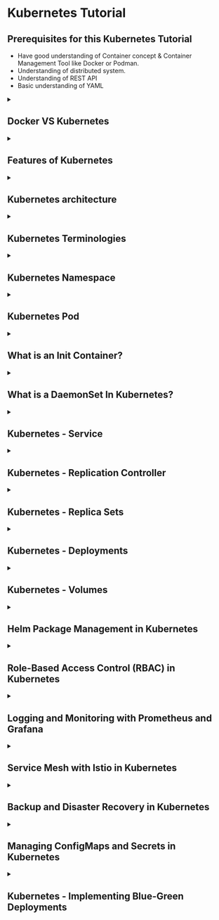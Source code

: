 # Kubernetes Tutorial

## Prerequisites for this Kubernetes Tutorial

- Have good understanding of Container concept & Container Management Tool like Docker or Podman.
- Understanding of distributed system.
- Understanding of REST API
- Basic understanding of YAML

<details>
<summary> 
 
 ## Docker VS Kubernetes
 </summary><br>

 - Docker is containerization platform, whereas Kubernetes is container orchestration platform.
 - Containers are **Ephermal(Short lived)** in nature. If the container 1 takes all the resources of the host VM, nth container may not get the sufficient memory and may die.

   ![docker-on-host-vm](https://github.com/srirymec/devops-sre-learning/blob/main/kubernetes/images/docker1.jpg)

| Topic              | Docker                                                                                     | Kubernetes                                                                                  |
|--------------------|--------------------------------------------------------------------------------------------|---------------------------------------------------------------------------------------------|
| **Function**        | Docker is a tool that packages applications into containers for consistent behavior.       | Kubernetes automates the deployment, scaling, and management of containerized applications.  |
| **Key Features**    | - **Containerization**: Packages apps into standardized units.                            | - **Container Orchestration**: Manages containers across multiple machines.                 |
|                    | - **Portability**: Containers run on any system with Docker support.                        | - **Scaling**: Dynamically adjusts resources based on demand.                               |
|                    | - **Resource Efficiency**: Containers share the host OS kernel.                            | - **Self-Healing**: Automatically restarts failed containers and redeploys them.             |
|                    | - **Development Focus**: Tools for building, testing, and deploying containers.            | - **Automation**: Automates operational tasks like deployment and scaling.                  |
| **When to Use**     | Ideal for developing, testing, and deploying individual applications or services.         | Best for complex, large-scale applications with many containers and high availability needs. |
| **Scope**           | Focuses on individual containers and their development.                                    | Focuses on orchestrating and managing clusters of containers.                               |
| **Complexity**      | Simpler to set up and use, focused on single-container applications.                       | More complex, requires knowledge of container orchestration and cluster management.        |
| **Use Cases**       | Used for developing and testing applications.                                              | Used for deploying and managing applications in production, especially at scale.            |


</details>

<details>
<summary> 
 
 ## Features of Kubernetes
 </summary><br>
 
According to the Kubernetes.io website, Features of Kubernetes are:
- **Automated rollouts and rollbacks:** Kubernetes progressively rolls out changes to your application or its 
configuration, while monitoring application health to ensure it doesn't kill all your instances at the same time. If 
something goes wrong, Kubernetes will rollback the change for you. Take advantage of a growing ecosystem of 
deployment solutions.
- **Service discovery and load balancing:** No need to modify your application to use an unfamiliar service discovery 
mechanism. Kubernetes gives Pods their own IP addresses and a single DNS name for a set of Pods and can loadbalance across them.
- **Storage orchestration:** Automatically mount the storage system of your choice, whether from local storage, a public 
cloud provider such as AWS or GCP, or a network storage system such as NFS, iSCSI, Ceph, Cinder.
- **Self-healing:** Restarts containers that fail, replaces and reschedules containers when nodes die, kills containers that 
don't respond to your user-defined health check, and doesn't advertise them to clients until they are ready to serve.
Secret and configuration management: Deploy and update secrets and application configuration without 
rebuilding your image and without exposing secrets in your stack configuration.
- **Automatic bin packing:** Automatically places containers based on their resource requirements and other 
constraints, while not sacrificing availability. Mix critical and best-effort workloads in order to drive up utilization and 
save even more resources.
- **Batch execution:** In addition to services, Kubernetes can manage your batch and CI workloads, replacing containers 
that fail, if desired.
- **Horizontal scaling:** Scale your application up and down with a simple command, with a UI, or automatically based 
on CPU usage.
- **IPv4/IPv6 dual-stack:** Allocation of IPv4 and IPv6 addresses to Pods and Services
- **Designed for extensibility:** Add features to your Kubernetes cluster without changing upstream source code.

</details>

<details>
<summary> 
 
 ## Kubernetes architecture
 </summary><br>

**K8 Cluster Components**

![k8-cluster-components](https://github.com/srirymec/devops-sre-learning/blob/main/kubernetes/images/K8s-cluster-components.jpg)

**K8 Architecture**

![k8-architecture](https://github.com/srirymec/devops-sre-learning/blob/main/kubernetes/images/K8s-Architecture.jpg)

A Kubernetes cluster consists of a **control plane** plus a set of worker machines, called **nodes**, that run containerized applications. Every cluster needs at least one worker node in order to run Pods.

The worker node(s) host the Pods that are the components of the application workload. The control plane manages the worker nodes and the Pods in the cluster. In production environments, the control plane usually runs across multiple computers and a cluster usually runs multiple nodes, providing fault-tolerance and high availability.

- ***Control plane components***

  - **kube-apiserver:**
    The API server is a component of the Kubernetes control plane that exposes the Kubernetes API.

  - **etcd:**
    Consistent and highly-available key value store used as Kubernetes' backing store for all cluster data.

  - **kube-scheduler:**
    Control plane component that watches for newly created Pods with no assigned node, and selects a node for them to run on.

  - **kube-controller-manager:**
    Control plane component that runs controller processes.
    
    There are many different types of controllers. Some examples of them are:

    - **Node controller:** Responsible for noticing and responding when nodes go down.
    - **Job controller:** Watches for Job objects that represent one-off tasks, then creates Pods to run those tasks to completion.
    - **EndpointSlice controller:** Populates EndpointSlice objects (to provide a link between Services and Pods).
    - **ServiceAccount controller:** Create default ServiceAccounts for new namespaces.

  - **cloud-controller-manager:**

    A Kubernetes control plane component that embeds cloud-specific control logic. The cloud controller manager lets you link your cluster into your cloud provider's API,      and separates out the components that interact with that cloud platform from components that only interact with your cluster.


- ***Node components***

  - **kubelet:**

    An agent that runs on each node in the cluster. It makes sure that containers are running in a Pod.

  - **kube-proxy (optional):**

     kube-proxy is a network proxy that runs on each node in your cluster, implementing part of the Kubernetes Service concept.

  - **Container runtime:**

     A fundamental component that empowers Kubernetes to run containers effectively. Kubernetes supports container runtimes such as containerd, CRI-O, and any other             implementation of the Kubernetes CRI (Container Runtime Interface).

</details>

<details>
<summary> 
 
 ## Kubernetes Terminologies
 </summary><br>

Kubernetes’ Terminology: Terminology which helps to understand each objects in Kubernetes cluster to 
deploy and manage containers.

- **Service:** The Service operator requests existing IP addresses and information from the endpoint operator and will 
manages network connectivity based on labels. A Service is used to communicate between pods, namespaces, and outside 
the cluster.
- **Endpoints:** An endpoint is a resource that gets IP addresses of one or more pods dynamically assigned to it, along with a 
port.
- **Labels:** To easily manage thousands of Pods across of many nodes could be difficult. To make management easier, we can 
use labels, arbitrary string which becomes part of the objects metadata. These can then be used when checking or changing 
the state of objects.
- **Taints:** Nodes can have taints to discourage or stop pods to be assigned or placed on that node. 
- **Toleration:** Tolerations allow the scheduler to schedule pods with matching taints. Tolerations allow scheduling but 
don't guarantee scheduling: the scheduler also evaluates other parameters as part of its function. Taints and tolerations 
work together to ensure that pods are not scheduled onto inappropriate nodes.
- **Affinity:** In Kubernetes, affinity is a set of rules that give hints to the scheduler about where to place pods.
- **Annotation:** A key-value pair that is used to attach arbitrary non-identifying metadata to objects.
- **cgroup (control group):** A group of Linux processes with optional resource isolation, accounting and limits.
cgroup is a Linux kernel feature that limits, accounts for, and isolates the resource usage (CPU, memory, disk I/O, network)
for a collection of processes.
- **Cluster:** A set of worker machines, called nodes, that run containerized applications. Every cluster has at least one worker 
node.
- **DaemonSet:** Ensures a copy of a Pod is running across a set of nodes in a cluster. Used to deploy system daemons such as 
log collectors and monitoring agents that typically must run on every Node.
- **Ephemeral Container:** A Container type that you can temporarily run inside a Pod. If you want to investigate a Pod 
that's running with problems, you can add an ephemeral container to that Pod and carry out diagnostics. Ephemeral 
containers have no resource or scheduling guarantees, and you should not use them to run any part of the workload itself.
- **Init Container:** One or more initialization containers that must run to completion before any app containers run. 
Initialization (init) containers are like regular app containers, with one difference: init containers must run to completion 
before any app containers can start. Init containers run in series: each init container must run to completion before the 
next init container begins.
- **Kubectl:** Command line tool for communicating with a Kubernetes cluster's control plane, using the Kubernetes API. You 
can use kubectl to create, inspect, update, and delete Kubernetes objects.
- **LimitRange:** Provides constraints to limit resource consumption per Containers or Pods in a namespace. LimitRange
limits the quantity of objects that can be created by type, as well as the amount of compute resources that may be 
requested/consumed by individual Containers or Pods in a namespace.
- **Logging:** Logs are the list of events that are logged by cluster or application. Application and systems logs can help you 
understand what is happening inside your cluster. The logs are particularly useful for debugging problems and monitoring 
cluster activity.
- **Namespace:** An abstraction used by Kubernetes to support isolation of groups of resources within a single cluster. 
Namespaces are used to organize objects in a cluster and provide a way to divide cluster resources. Names of resources 
need to be unique within a namespace, but not across namespaces. Namespace-based scoping is applicable only for 
namespaced objects (e.g., Deployments, Services, etc) and not for cluster-wide objects (e.g., StorageClass, Nodes, 
PersistentVolumes, etc).
- **Node:** A node is a worker machine in Kubernetes. A worker node may be a VM or physical machine, depending on the 
cluster. It has local daemons or services necessary to run Pods and is managed by the control plane. 
- **RBAC (Role-Based Access Control):** Manages authorization decisions, allowing admins to dynamically configure 
access policies through the Kubernetes API. RBAC utilizes roles, which contain permission rules, and role bindings, which 
grant the permissions defined in a role to a set of users.
 </details>

<details>
<summary> 
 
## Kubernetes Namespace
</summary><br>

Namespace provides an additional qualification to a resource name. This is helpful when multiple teams are using the same cluster and there is a potential of name collision. It can be as a virtual wall between multiple clusters.

Following are some of the important functionalities of a Namespace in Kubernetes −

- Namespaces help pod-to-pod communication using the same namespace.

- Namespaces are virtual clusters that can sit on top of the same physical cluster.

- They provide logical separation between the teams and their environments.

### Create a Namespace

`kubectl create f namespace.yml `

### Using Namespace in Service - Example

```
apiVersion: v1
kind: Service
metadata:
   name: elasticsearch
   namespace: elk
   labels:
      component: elasticsearch
spec:
   type: LoadBalancer
   selector:
      component: elasticsearch
   ports:
   - name: http
      port: 9200
      protocol: TCP
   - name: transport
      port: 9300
      protocol: TCP
```
</details>

<details>
<summary> 
 
## Kubernetes Pod
</summary><br>

- Pods are the **smallest deployable units** in Kubernetes.
- Pods are **ephemeral** in nature; they can be created, deleted, and updated.
- A pod can have **more than one container**; there is no limit to how many containers you can run inside a pod.
- Each pod gets a **unique IP address.**
- Pods communicate with each other using the IP address.
- Containers inside a pod connect using **localhost** on different ports.
- Containers running inside a pod should have different port numbers to avoid port clashes.
- You can set CPU and memory resources for each container running inside the pod.
- Containers inside a pod **share the same volume mount.**
- All the containers inside a pod are scheduled on the same node; It cannot span multiple nodes.
- If there is more than one container, during the pod startup all the main containers start in parallel. Whereas the init containers inside the pod run in sequence.

![k8-pod](https://github.com/srirymec/devops-sre-learning/blob/main/kubernetes/images/k8-pod.PNG)

**Containers inside the Kubernetes pod share the following,**

- **Network namespace** - All containers inside a pod communicate via localhost.
- **IPC namespace** - All containers use a shared interprocess communication namespace.
- **UTS namespace** - All containers share the same hostname.

**What is not shared between containers inside a pod?**

- By default, the **PID namespace** is not shared however kubernetes provide options to enable process sharing between containers inside the pod using `shareProcessNamespace` Option.
- The mount namespace is not shared between containers. Each container has its own private filesystem and directories. However, the **pod mount volumes** are shared between containers.
 
### Kubernetes Pod YAML (Object Definition)

Here is an example Pod YAML that creates an Nginx web server pod. This YAML is nothing but a declarative desired state of a pod.

```
apiVersion: v1
kind: Pod
metadata:
  name: web-server-pod
  labels:
    app: web-server
    environment: production
  annotations:
    description: This pod runs the web server
spec:
  containers:
  - name: web-server
    image: nginx:latest
    ports:
    - containerPort: 80
```

Let's take a look at the Kubernetes pod object.

| Parameter   | Description |
|-------------|-------------|
| `apiVersion` | The API version of the pod. In our case, it's `v1`. |
| `kind`       | Kind of the object. It's `Pod`. |
| `metadata`   | Metadata is used to uniquely identify and describe the pod:<br>• **labels** – Set of key-value pairs to represent the pod. This is similar to tagging in cloud environments. Every object must be labeled with standard labels. It helps in grouping the objects.<br>• **name** – Name of the pod.<br>• **namespace** – Namespace for the pod.<br>• **annotations** – Additional data in key-value format. |
| `spec`       | Under the `spec` section, we declare the desired state of the pod. These are the specifications of the containers we want to run inside the pod. |
| `containers` | Under `containers`, we declare the desired state of the containers inside the pod: the container image, exposed port, etc. |

### Creating the Pod

Create a file named `nginx.yaml` with the following contents.

```
apiVersion: v1
kind: Pod
metadata:
  name: web-server-pod
  labels:
    app: web-server
    environment: production
  annotations:
    description: This pod runs the web server
spec:
  containers:
  - name: web-server
    image: nginx:1.14.2
    ports:
    - containerPort: 80
```

Now, to deploy the manifest, you need to execute the following kubectl command with the file name.

`kubectl create -f nginx.yaml`

Once the pod is deployed you will see the pod **Running** status as shown below. In our example, we have only one container inside the pod. So it shows `1/1` ready and running.

![k8-pod-1](https://github.com/srirymec/devops-sre-learning/blob/main/kubernetes/images/k8-pod-1.PNG)
 
### Describe a Pod

If you want to know all the **details of the running pod**, you can describe the pod using kubectl.

`kubectl describe pod web-server-pod`

In the following output, you can see all the details about the pod. Its IP address, namespace, container details, QoS class, etc.

![k8-pod-2](https://github.com/srirymec/devops-sre-learning/blob/main/kubernetes/images/k8-pod-2.PNG)
 
### Access Pod Shell

There are many use cases where you need terminal access to the pod. One main use case is debugging and troubleshooting.

You can access the shell of web-server-pod using the following command.

`kubectl exec -it web-server-pod -- /bin/sh`

In the following output, I am executing whoami command inside the pod.

![k8-pod-3](https://github.com/srirymec/devops-sre-learning/blob/main/kubernetes/images/k8-pod-3.PNG)
 
### Pod Lifecycle

Following are the pod lifecycle phases.

- **1. Pending:** It means the pod creation request is successful, however, the scheduling is in process. For example, it is in the process of downloading the container image.
- **2. Running:** The pod is successfully running and operating as expected. For example, the pod is service client requests.
- **3. Succeeded:** All containers inside the pod have been successfully terminated. For example, the successful completion of a CronJob object.
- **4. Failed:** All pods are terminated but at least one container has terminated in failure. For example, the application running inside the pod is unable to start due to a config issue and the container exits with a non-zero exit code.
- **5. Unknown:** Unknown status of the pod. For example, the cluster is unable to monitor the status of the pod.
 
### Pod Associated Objects

When it comes to running applications on Kubernetes, we don't run an individual pod. Because Kubernetes is all about **scaling and maintaining** the availability of pods.
Kubernetes has different types of objects associated with pods for different use cases.

The following are important pod-associated objects.

- **1. Replicaset:** To maintain a stable set of Pods replicas running at any given time.
- **2. Deployment:** To run stateless applications like web servers, APIs, etc
- **3. StatefulSets:** To run stateful applications like distributed databases.
- **4. Daemonsets:** To run agents on all the Kubernetes nodes.
- **5. Jobs:** For batch processing
- **6. CronJobs:** Scheduled Jobs

</details>

<details>
<summary> 
 
## What is an Init Container?
</summary><br>

- Init Containers are containers that **start and run to completion** before starting the main containers in the pod. It acts as a preparatory step, allowing us to perform initialization tasks, configure prerequisites, or configure dependencies required by the application in the main containers.

 ![init-container-1](https://github.com/srirymec/devops-sre-learning/blob/main/kubernetes/images/init-container-1.PNG)

 - Let's say we have an application that needs a secret to connect to an API. You can't hardcode this secret into the application or use Kubernetes secrets due to compliance reasons. In this case, **you can use an init container** to fetch the secret from a secret management service like Vault or AWS Secrets Manager and write it to a location in the pod where the application container can access it.

 ![init-container-2](https://github.com/srirymec/devops-sre-learning/blob/main/kubernetes/images/init-container-2.PNG)

- This way when the application pod starts, it will have access to the secret to connect to the API.

- To put it simply, init containers can ensure your applications are always properly configured and initialized before they are started.

</details>
<details>
<summary> 
 
## What is a DaemonSet In Kubernetes?
</summary><br>

- The DaemonSet object is designed to **ensure that a single pod runs on each worker node**. This means you cannot scale daemonset pods in a node. And for some reason, if the daemonset pod gets deleted from the node, the daemonset controller creates it again.

- Let's look at an example. If there are 500 worker nodes and you deploy a daemonset, the daemonset controller will run one pod per worker node by default. That is a total of 500 pods. However, using **nodeSelector, nodeAffinity, Taints, and Tolerations**, you can restrict the daemonset to run on specific nodes.

- For example, in a cluster of 100 worker nodes, one might have 20 worker nodes labeled GPU enabled to run batch workloads. And you should run a pod on those 20 worker nodes. In this case, you can deploy the pod as a Daemonset using a node selector. We will look at it practically later in this guide.

- Another example is that you have a specific number of worker nodes dedicated to platform tools (ingress, monitoring, logging, etc.) and want to run Daemonset related to platform tools only on the nodes labeled as platform tools. In this case, you can use the nodeSelector to run the daemonset pods only on the worker nodes dedicated to platform tooling.

### Kubernetes DaemonSet Use Cases

- **Cluster Log Collection:** Running a log collector on every node to centralize Kubernetes logging data. Eg:   fluentd , logstash, fluentbit
- **Cluster Monitoring:** Deploy monitoring agents, such as Prometheus Node Exporter, on every node in the cluster to collect and expose node-level metrics. This way prometheus gets all the required worker node metrics.
- **Security and Compliance:** Running CIS Benchmarks on every node using tools like kube-bench. Also deploy security agents, such as intrusion detection systems or vulnerability scanners, on specific nodes that require additional security measures. For example, nodes that handle PCI, and PII-compliant data.
- **Storage Provisioning:** Running a storage plugin on every node to provide a shared storage system to the entire cluster.
- **Network Management:** Running a network plugin or firewall on every node to ensure consistent network policy enforcement. For example, the Calico CNI plugin runs as Daemonset on all the nodes.

### DaemonSet Example

Like other Kubernetes objects, `DaemonSet` also gets configured by using YAML files.

```
apiVersion: apps/v1
kind: DaemonSet
metadata:
  name: fluentd
  namespace: logging
  labels:
    app: fluentd-logging
spec:
  selector:
    matchLabels:
      name: fluentd
  template:
    metadata:
      labels:
        name: fluentd
    spec:
      containers:
      - name: fluentd-elasticsearch
        image: quay.io/fluentd_elasticsearch/fluentd:v2.5.2
        resources:
          limits:
            memory: 200Mi
          requests:
            cpu: 100m
            memory: 200Mi
        volumeMounts:
        - name: varlog
          mountPath: /var/log
      terminationGracePeriodSeconds: 30
      volumes:
      - name: varlog
        hostPath:
          path: /var/log
```

Let's understand the manifest file.

- **`apiVersion`:** `apps/v1` for `DaemonSet`
- **`kind`:** `DaemonSet` such as Pod, Deployment, and Service
- **`metadata`:** Put the name of the `DaemonSet`, mention namespace, annotations, and labels. In our case `DaemonSet's` name is fluentd.
- **`spec.selector`:** The selector for the pods is managed by the `DaemonSet`. This value must be a label specified in the pod template. This value is immutable.
- **`spec.template`:** This is a required field that specifies a pod template for the `DaemonSet` to use. Along with all the required fields for containers. It has everything of pod schema except `apiVersion` and `kind`.

</details>


<details>
<summary> 
 
## Kubernetes - Service
</summary><br>

A service can be defined as a logical set of pods. It can be defined as an abstraction on the top of the pod which provides a single IP address and DNS name by which pods can be accessed.

### Example service yaml

```
apiVersion: v1
kind: Service
metadata:
   name: appname
   labels:
      k8s-app: appname
spec:
   type: NodePort
   ports:
   - port: 8080
      nodePort: 31999
      name: omninginx
   selector:
      k8s-app: appname
      component: nginx
      env: env_name
```
</details>

<details>
<summary> 
 
## Kubernetes - Replication Controller
</summary><br>

Replication Controller is one of the key features of Kubernetes, which is responsible for managing the pod lifecycle. It is responsible for making sure that the specified number of pod replicas are running at any point of time. 

```
apiVersion: v1
kind: ReplicationController --------------------------> 1
metadata:
   name: Tomcat-ReplicationController --------------------------> 2
spec:
   replicas: 3 ------------------------> 3
   template:
      metadata:
         name: Tomcat-ReplicationController
      labels:
         app: App
         component: neo4j
      spec:
         containers:
         - name: Tomcat- -----------------------> 4
         image: tomcat: 8.0
         ports:
            - containerPort: 7474 ------------------------> 5
```

- **1. Kind: ReplicationController** → In the above code, we have defined the kind as replication controller which tells the kubectl that the yaml file is going to be used for creating the replication controller.

- **2. name: Tomcat-ReplicationController** → This helps in identifying the name with which the replication controller will be created. If we run the kubctl, get rc < Tomcat-ReplicationController > it will show the replication controller details.

- **3. replicas: 3** → This helps the replication controller to understand that it needs to maintain three replicas of a pod at any point of time in the pod lifecycle.

- **4. name: Tomcat** → In the spec section, we have defined the name as tomcat which will tell the replication controller that the container present inside the pods is tomcat.

- **5. containerPort: 7474** → It helps in making sure that all the nodes in the cluster where the pod is running the container inside the pod will be exposed on the same port 7474.

</details>

<details>
<summary> 
 
## Kubernetes - Replica Sets
</summary><br>

- Replica Set ensures how many replica of pod should be running. It can be considered as a replacement of replication controller. 
- The key difference between the replica set and the replication controller is, the replication controller only supports equality-based selector whereas the replica set supports set-based selector.

```
apiVersion: extensions/v1beta1 --------------------->1
kind: ReplicaSet --------------------------> 2
metadata:
   name: Tomcat-ReplicaSet
spec:
   replicas: 3
   selector:
      matchLables:
         tier: Backend ------------------> 3
      matchExpression:
{ key: tier, operation: In, values: [Backend]} --------------> 4
template:
   metadata:
      lables:
         app: Tomcat-ReplicaSet
         tier: Backend
      labels:
         app: App
         component: neo4j
   spec:
      containers:
      - name: Tomcat
      image: tomcat: 8.0
      ports:
      - containerPort: 7474
```

- **1. apiVersion: extensions/v1beta1** → In the above code, the API version is the advanced beta version of Kubernetes which supports the concept of replica set.

- **2. kind: ReplicaSet** → We have defined the kind as the replica set which helps kubectl to understand that the file is used to create a replica set.

- **3. tier: Backend** → We have defined the label tier as backend which creates a matching selector.

- **4. {key: tier, operation: In, values: [Backend]}** → This will help matchExpression to understand the matching condition we have defined and in the operation which is used by **matchlabel** to find details.

</details>

<details>
<summary> 
 
## Kubernetes - Deployments
</summary><br>

- A Deployment provides declarative updates for Pods and ReplicaSets.
- You describe a desired state in a Deployment, and the Deployment Controller changes the actual state to the desired state at a controlled rate. 

### Changing the Deployment

- **Updating** − The user can update the ongoing deployment before it is completed. In this, the existing deployment will be settled and new deployment will be created.

- **Deleting** − The user can pause/cancel the deployment by deleting it before it is completed. Recreating the same deployment will resume it.

- **Rollback** − We can roll back the deployment or the deployment in progress. The user can create or update the deployment by using **DeploymentSpec.PodTemplateSpec = oldRC.PodTemplateSpec**.


### Example deployment yaml

```
apiVersion: extensions/v1beta1
kind: Deployment
metadata:
   name: Tomcat-ReplicaSet
spec:
   replicas: 3
   template:
      metadata:
         lables:
            app: Tomcat-ReplicaSet
            tier: Backend
   spec:
      containers:
         - name: Tomcatimage:
            tomcat: 8.0
            ports:
               - containerPort: 7474
```

### Create Deployment

`kubectl create f Deployment.yaml -record`

```
deployment "Deployment" created Successfully.
```

### Fetch the Deployment

`kubectl get deployments`

```
NAME           DESIRED     CURRENT     UP-TO-DATE     AVILABLE    AGE
Deployment        3           3           3              3        20s
```

### Check the Status of Deployment

`kubectl rollout status deployment/Deployment`

### Updating the Deployment

`kubectl set image deployment/Deployment tomcat=tomcat:6.0`

### Rolling Back to Previous Deployment

`kubectl rollout undo deployment/Deployment to-revision=2`

</details>

<details>
<summary> 
 
## Kubernetes - Volumes
</summary><br>

In Kubernetes, a volume can be thought of as a directory which is accessible to the containers in a pod.

### Persistent Volume and Persistent Volume Claim

- **Persistent Volume (PV)** − Its a piece of network storage that has been provisioned by the administrator. Its a resource in the cluster which is independent of any individual pod that uses the PV.

- **Persistent Volume Claim (PVC)** − The storage requested by Kubernetes for its pods is known as PVC. The user does not need to know the underlying provisioning. The claims must be created in the same namespace where the pod is created.

### Creating Persistent Volume

```
kind: PersistentVolume ---------> 1
apiVersion: v1
metadata:
   name: pv0001 ------------------> 2
   labels:
      type: local
spec:
   capacity: -----------------------> 3
      storage: 10Gi ----------------------> 4
   accessModes:
      - ReadWriteOnce -------------------> 5
      hostPath:
         path: "/tmp/data01" --------------------------> 6
```

In the above code, we have defined −

- **kind: PersistentVolume** → We have defined the kind as PersistentVolume which tells kubernetes that the yaml file being used is to create the Persistent Volume.
- **name: pv0001** → Name of PersistentVolume that we are creating.
- **capacity:** → This spec will define the capacity of PV that we are trying to create.
- **storage: 10Gi** → This tells the underlying infrastructure that we are trying to claim 10Gi space on the defined path.
- **ReadWriteOnce** → This tells the access rights of the volume that we are creating.
- **path: "/tmp/data01"** → This definition tells the machine that we are trying to create volume under this path on the underlying infrastructure.

### Creating PV

```
kubectl create f local-01.yaml

persistentvolume "pv0001" created
```

### Checking PV

```
kubectl get pv

NAME        CAPACITY      ACCESSMODES       STATUS       CLAIM      REASON     AGE
pv0001        10Gi            RWO         Available
```

### Describing PV

```
kubectl describe pv pv0001
```

### Creating Persistent Volume Claim

```
kind: PersistentVolumeClaim --------------> 1
apiVersion: v1
metadata:
   name: myclaim-1 --------------------> 2
spec:
   accessModes:
      - ReadWriteOnce ------------------------> 3
   resources:
      requests:
         storage: 3Gi ---------------------> 4
```

In the above code, we have defined −

- **kind: PersistentVolumeClaim** → It instructs the underlying infrastructure that we are trying to claim a specified amount of space.
- **name: myclaim-1** → Name of the claim that we are trying to create.
- **ReadWriteOnce** → This specifies the mode of the claim that we are trying to create.
- **storage: 3Gi** → This will tell kubernetes about the amount of space we are trying to claim.

### Creating PVC

```
kubectl create f myclaim-1

persistentvolumeclaim "myclaim-1" created
```

### Getting Details About PVC

```
kubectl get pvc

NAME        STATUS   VOLUME   CAPACITY   ACCESSMODES   AGE
myclaim-1   Bound    pv0001     10Gi         RWO       7s
```

### Describe PVC

```
kubectl describe pv pv0001
```

### Using PV and PVC with POD

```
kind: Pod
apiVersion: v1
metadata:
   name: mypod
   labels:
      name: frontendhttp
spec:
   containers:
   - name: myfrontend
      image: nginx
      ports:
      - containerPort: 80
         name: "http-server"
      volumeMounts: ----------------------------> 1
      - mountPath: "/usr/share/tomcat/html"
         name: mypd
   volumes: -----------------------> 2
      - name: mypd
         persistentVolumeClaim: ------------------------->3
         claimName: myclaim-1
```

In the above code, we have defined −

- **volumeMounts:** → This is the path in the container on which the mounting will take place.
- **Volume:** → This definition defines the volume definition that we are going to claim.
- **persistentVolumeClaim:** → Under this, we define the volume name which we are going to use in the defined pod.

  
</details>

<details>
<summary> 
 
## Helm Package Management in Kubernetes
</summary><br>



</details>

<details>
<summary> 
 
## Role-Based Access Control (RBAC) in Kubernetes
</summary><br>

**RBAC** is a security mechanism that helps us manage user permissions based on their roles. It ensures that only authorized users can access or modify resources in Kubernetes. It operates on four key components:

- **Role** − Defines what actions can be performed on which resources.
- **RoleBinding** − Assigns a Role to a user or group.
- **ClusterRole** − A Role that applies cluster-wide.
- **ClusterRoleBinding** − Grants ClusterRoles to users or groups.

Without RBAC, any user with access to the cluster can delete pods, modify configurations, or even shut down services. Thats a security nightmare!

With RBAC, we can:

- Restrict access to sensitive data.
- Prevent accidental or malicious actions.
- Organize permissions based on team responsibilities.

### Step 1: Enabling RBAC

RBAC is enabled by default in most modern Kubernetes distributions. To verify its status, run:

`kubectl api-versions | grep rbac.authorization.k8s.io`

If RBAC is enabled, well see the following output:

```
rbac.authorization.k8s.io/v1
```

If not, you can simply enable it in your Kubernetes API server using the **--authorization-mode=RBAC** flag.

### Step 2: Creating a Role

A Role in Kubernetes defines permissions within a specific namespace. Suppose we want to grant our developer team permission to list and get pods in the development namespace.

#### Create the Namespace

Before defining the Role, well first ensure that the development namespace exists:

```
$ kubectl create namespace development

namespace/development created
```

#### Create the Role Definition

**role.yaml**
```
apiVersion: rbac.authorization.k8s.io/v1
kind: Role
metadata:
  namespace: development
  name: developer-role
rules:
- apiGroups: [""]
  resources: ["pods"]
  verbs: ["get", "list"]
```

Apply the role:

```
$ kubectl apply -f role.yaml

role.rbac.authorization.k8s.io/developer-role created

```

### Step 3: Binding a Role to a User

A RoleBinding links a Role to a user or group. Let's assign our developer-role to a user named alice.

**rolebinding.yaml**

```
apiVersion: rbac.authorization.k8s.io/v1
kind: RoleBinding
metadata:
  name: developer-rolebinding
  namespace: development
subjects:
- kind: User
  name: alice
  apiGroup: rbac.authorization.k8s.io
roleRef:
  kind: Role
  name: developer-role
  apiGroup: rbac.authorization.k8s.io
```

Apply the RoleBinding:

```
$ kubectl apply -f rolebinding.yaml

role.rbac.authorization.k8s.io/developer-role created
```

### Step 4: Creating a ClusterRole

If we need a role to apply across all namespaces, we can simply create a ClusterRole instead. For instance, let's allow Alice to view all pods in the cluster.

**clusterrole.yaml**

```
apiVersion: rbac.authorization.k8s.io/v1
kind: ClusterRole
metadata:
  name: cluster-viewer
rules:
- apiGroups: [""]
  resources: ["pods"]
  verbs: ["get", "list"]
```

Apply the ClusterRole:

```
$ kubectl apply -f clusterrole.yaml

clusterrole.rbac.authorization.k8s.io/cluster-viewer created
```

### Step 5: Binding a ClusterRole

Since this role applies cluster-wide, we can use a ClusterRoleBinding to grant Alice these permissions.

**clusterrolebinding.yaml**
```
apiVersion: rbac.authorization.k8s.io/v1
kind: ClusterRoleBinding
metadata:
  name: cluster-viewer-binding
subjects:
- kind: User
  name: alice
  apiGroup: rbac.authorization.k8s.io
roleRef:
  kind: ClusterRole
  name: cluster-viewer
  apiGroup: rbac.authorization.k8s.io
```

Apply the ClusterRoleBinding:

```
$ kubectl apply -f clusterrolebinding.yaml

clusterrolebinding.rbac.authorization.k8s.io/cluster-viewer-binding created
```

Now, Alice can list pods in any namespace.

### Step 6: Verifying RBAC Permissions

To confirm Alice's permissions, use **kubectl auth can-i:**

```
kubectl auth can-i list pods --namespace=development --as=alice
```

If permissions are set correctly, well see the following output:

```
yes
```

If Alice tries an unauthorized action, like deleting a pod:

```
kubectl auth can-i delete pods --namespace=development --as=alice
```

The output will be:

```
no
```

### Step 7: Managing and Auditing RBAC

#### Listing Existing Roles

To see all roles in a namespace:

```
$ kubectl get roles -n development

NAME             CREATED AT
developer-role   2025-03-06T17:13:24Z
```

For ClusterRoles:

```
$ kubectl get clusterroles

NAME                                                                   CREATED AT
admin                                                                  2025-02-25T10:07:12Z
argocd-application-controller                                          2025-02-27T11:38:34Z
argocd-applicationset-controller                                       2025-02-27T11:38:34Z
argocd-server                                                          2025-02-27T11:38:34Z
calico-cni-plugin                                                      2025-02-26T13:55:30Z
calico-kube-controllers                                                2025-02-26T13:55:30Z
calico-node                                                            2025-02-26T13:55:30Z
cluster-admin                                                          2025-02-25T10:07:11Z
cluster-viewer                                                         2025-03-06T17:25:05Z
edit                                                                   2025-02-25T10:07:12Z
kubeadm:get-nodes                                                      2025-02-25T10:07:18Z
system:aggregate-to-admin                                              2025-02-25T10:07:12Z
system:aggregate-to-edit                                               2025-02-25T10:07:12Z
system:aggregate-to-view                                               2025-02-25T10:07:12Z
system:auth-delegator                                                  2025-02-25T10:07:13Z
system:basic-user                                                      2025-02-25T10:07:12Z
system:certificates.k8s.io:certificatesigningrequests:nodeclient       2025-02-25T10:07:13Z
system:certificates.k8s.io:certificatesigningrequests:selfnodeclient   2025-02-25T10:07:13Z
system:certificates.k8s.io:kube-apiserver-client-approver              2025-02-25T10:07:13Z
system:certificates.k8s.io:kube-apiserver-client-kubelet-approver      2025-02-25T10:07:14Z
system:certificates.k8s.io:kubelet-serving-approver                    2025-02-25T10:07:13Z
system:certificates.k8s.io:legacy-unknown-approver                     2025-02-25T10:07:13Z
system:controller:attachdetach-controller                              2025-02-25T10:07:14Z
system:controller:certificate-controller                               2025-02-25T10:07:15Z
system:controller:clusterrole-aggregation-controller                   2025-02-25T10:07:14Z
system:controller:cronjob-controller                                   2025-02-25T10:07:14Z
system:controller:daemon-set-controller                                2025-02-25T10:07:14Z
```

#### Checking RoleBindings

To view RoleBindings in a namespace:

```
$ kubectl get rolebindings -n development

NAME                    ROLE                  AGE
developer-rolebinding   Role/developer-role   13m
```

For ClusterRoleBindings:

```
$ kubectl get clusterrolebindings

NAME                                                            ROLE                                                                               AGE
argocd-application-controller                                   ClusterRole/argocd-application-controller                                          7d5h
argocd-applicationset-controller                                ClusterRole/argocd-applicationset-controller                                       7d5h
argocd-server                                                   ClusterRole/argocd-server                                                          7d5h
calico-cni-plugin                                               ClusterRole/calico-cni-plugin                                                      8d
calico-kube-controllers                                         ClusterRole/calico-kube-controllers                                                8d
calico-node                                                     ClusterRole/calico-node                                                            8d
cluster-admin                                                   ClusterRole/cluster-admin                                                          9d
cluster-viewer-binding                                          ClusterRole/cluster-viewer                                                         9m52s
kubeadm:cluster-admins                                          ClusterRole/cluster-admin                                                          9d
kubeadm:get-nodes                                               ClusterRole/kubeadm:get-nodes                                                      9d
kubeadm:kubelet-bootstrap                                       ClusterRole/system:node-bootstrapper                                               9d
```

#### Deleting a Role or RoleBinding

To delete a Role:

```
$ kubectl delete role developer-role -n development

role.rbac.authorization.k8s.io "developer-role" deleted
```

To remove a RoleBinding:

```
$ kubectl delete rolebinding developer-rolebinding -n development

rolebinding.rbac.authorization.k8s.io "developer-rolebinding" deleted
```

</details>

<details>
<summary> 
 
## Logging and Monitoring with Prometheus and Grafana
</summary><br>



</details>

<details>
<summary> 
 
## Service Mesh with Istio in Kubernetes
</summary><br>



</details>

<details>
<summary> 
 
## Backup and Disaster Recovery in Kubernetes
</summary><br>



</details>

<details>
<summary> 
 
## Managing ConfigMaps and Secrets in Kubernetes
</summary><br>



</details>

<details>
<summary> 
 
## Kubernetes - Implementing Blue-Green Deployments
</summary><br>



</details>

